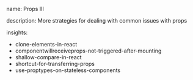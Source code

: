 name: Props III

description: More strategies for dealing with common issues with props

insights:

- clone-elements-in-react
- componentwillreceiveprops-not-triggered-after-mounting
- shallow-compare-in-react
- shortcut-for-transferring-props
- use-proptypes-on-stateless-components
